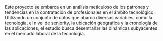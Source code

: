 Este proyecto se embarca en un análisis meticuloso de los patrones y tendencias en la contratación de profesionales en el ámbito tecnológico. Utilizando un conjunto de datos que abarca diversas variables, como la tecnología, el nivel de seniority, la ubicación geográfica y la cronología de las aplicaciones, el estudio busca desentrañar las dinámicas subyacentes en el mercado laboral de la tecnología.
